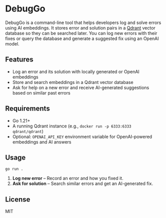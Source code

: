 # DebugGo

DebugGo is a command-line tool that helps developers log and solve errors using AI embeddings. It stores error and solution pairs in a [Qdrant](https://qdrant.tech) vector database so they can be searched later. You can log new errors with their fixes or query the database and generate a suggested fix using an OpenAI model.

## Features

- Log an error and its solution with locally generated or OpenAI embeddings
- Store and search embeddings in a Qdrant vector database
- Ask for help on a new error and receive AI-generated suggestions based on similar past errors

## Requirements

- Go 1.21+
- A running Qdrant instance (e.g., `docker run -p 6333:6333 qdrant/qdrant`)
- Optional: `OPENAI_API_KEY` environment variable for OpenAI-powered embeddings and AI answers

## Usage

```
go run .
```

1. **Log new error** – Record an error and how you fixed it.
2. **Ask for solution** – Search similar errors and get an AI-generated fix.

## License

MIT
